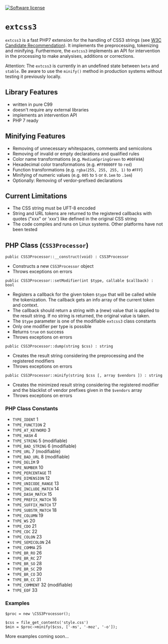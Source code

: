 [![Software license][ico-license]](LICENSE)

# `extcss3`

`extcss3` is a fast PHP7 extension for the handling of CSS3 strings
(see [W3C Candidate Recommendation](https://www.w3.org/TR/css-syntax-3/)).
It implements the preprocessing, tokenizing and minifying. Furthermore,
the `extcss3` implements an API for intervention in the processing to
make analysises, additions or corrections.

Attention: The `extcss3` is currently in an undefined state between `beta`
and `stable`. Be aware to use the `minify()` method in production systems
without testing it previously locally.


## Library Features

* written in pure C99
* doesn't require any external libraries
* implements an intervention API
* PHP 7 ready


## Minifying Features

* Removing of unnecessary whitespaces, comments and semicolons
* Removing of invalid or empty declarations and qualified rules
* Color name transformations (e.g. `MediumSpringGreen` to `#00FA9A`)
* Hexadecimal color transformations (e.g. `#FF0000FF` to `red`)
* Function transformations (e.g. `rgba(255, 255, 255, 1)` to `#FFF`)
* Minifying of numeric values (e.g. `005` to `5` or `0.1em` to `.1em`)
* Optionally: Removing of verdor-prefixed declarations


## Current Limitations

* The CSS string must be UFT-8 encoded
* String and URL tokens are returned to the registered callbacks with
  quotes ("xxx" or 'xxx') like defined in the original CSS string
* The code compiles and runs on Linux systems. Other platforms have not
  been tested


## PHP Class (`CSS3Processor`)

```
public CSS3Processor::__construct(void) : CSS3Processor
```

* Constructs a new `CSS3Processor` object
* Throws exceptions on errors


```
public CSS3Processor::setModifier(int $type, callable $callback) : bool
```

* Registers a callback for the given token `$type` that will be called
  while the tokenization. The callback gets an info array of the current
  token and context.
* The callback should return a string with a (new) value that is applied
  to the result string. If no string is returned, the original value
  is taken.
* The `$type` parameter is one of the modifiable `extcss3` class constants
* Only one modifier per type is possible
* Returns `true` on success
* Throws exceptions on errors


```
public CSS3Processor::dump(string $css) : string
```

* Creates the result string considering the preprocessing and the
  registered modifiers
* Throws exceptions on errors


```
public CSS3Processor::minify(string $css [, array $vendors ]) : string
```

* Creates the minimized result string considering the registered modifier
  and the blacklist of vendor prefixes given in the `$vendors` array
* Throws exceptions on errors


### PHP Class Constants

* `TYPE_IDENT`			1
* `TYPE_FUNCTION`		2
* `TYPE_AT_KEYWORD`		3
* `TYPE_HASH`			4
* `TYPE_STRING`			5 (modifiable)
* `TYPE_BAD_STRING`		6 (modifiable)
* `TYPE_URL`			7 (modifiable)
* `TYPE_BAD_URL`		8 (modifiable)
* `TYPE_DELIM`			9
* `TYPE_NUMBER`			10
* `TYPE_PERCENTAGE`		11
* `TYPE_DIMENSION`		12
* `TYPE_UNICODE_RANGE`	13
* `TYPE_INCLUDE_MATCH`	14
* `TYPE_DASH_MATCH`		15
* `TYPE_PREFIX_MATCH`	16
* `TYPE_SUFFIX_MATCH`	17
* `TYPE_SUBSTR_MATCH`	18
* `TYPE_COLUMN`			19
* `TYPE_WS`				20
* `TYPE_CDO`			21
* `TYPE_CDC`			22
* `TYPE_COLON`			23
* `TYPE_SEMICOLON`		24
* `TYPE_COMMA`			25
* `TYPE_BR_RO`			26
* `TYPE_BR_RC`			27
* `TYPE_BR_SO`			28
* `TYPE_BR_SC`			29
* `TYPE_BR_CO`			30
* `TYPE_BR_CC`			31
* `TYPE_COMMENT`		32 (modifiable)
* `TYPE_EOF`			33


### Examples

```
$proc = new \CSS3Processor();

$css = file_get_contents('style.css')
$min = $proc->minify($css, ['-ms', '-moz', '-o']);
```

More examples coming soon...

[ico-license]: https://img.shields.io/github/license/mashape/apistatus.svg
